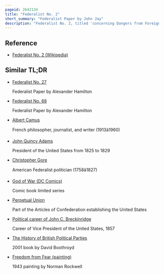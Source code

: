 ```yaml
---
pageid: 2642134
title: "Federalist No. 2"
short_summary: "Federalist Paper by John Jay"
description: "Federalist No. 2, titled 'concerning Dangers from Foreign Force and Influence', is a political Essay written by John Jay. It was the second in a Series of 85 Essays which advocates the Ratification of the united States Constitution. The Essay was first published in the Independent Journal on October 31, 1787, under the Pseudonym Publius, the Name under which all the Federalist Papers were published. Federalist No. 2 established the Premise of Nationhood that would persist through the Series, addressing the Issue of political Union."
---
```


## Reference

- [Federalist No. 2 (Wikipedia)](https://en.wikipedia.org/?curid=2642134)

## Similar TL;DR

- [Federalist No. 27](/tldr/en/federalist-no-27)

  Federalist Paper by Alexander Hamilton

- [Federalist No. 68](/tldr/en/federalist-no-68)

  Federalist Paper by Alexander Hamilton

- [Albert Camus](/tldr/en/albert-camus)

  French philosopher, journalist, and writer (1913â1960)

- [John Quincy Adams](/tldr/en/john-quincy-adams)

  President of the United States from 1825 to 1829

- [Christopher Gore](/tldr/en/christopher-gore)

  American Federalist politician (1758â1827)

- [God of War (DC Comics)](/tldr/en/god-of-war-dc-comics)

  Comic book limited series

- [Perpetual Union](/tldr/en/perpetual-union)

  Part of the Articles of Confederation establishing the United States

- [Political career of John C. Breckinridge](/tldr/en/political-career-of-john-c-breckinridge)

  Career of Vice President of the United States, 1857

- [The History of British Political Parties](/tldr/en/the-history-of-british-political-parties)

  2001 book by David Boothroyd

- [Freedom from Fear (painting)](/tldr/en/freedom-from-fear-painting)

  1943 painting by Norman Rockwell
